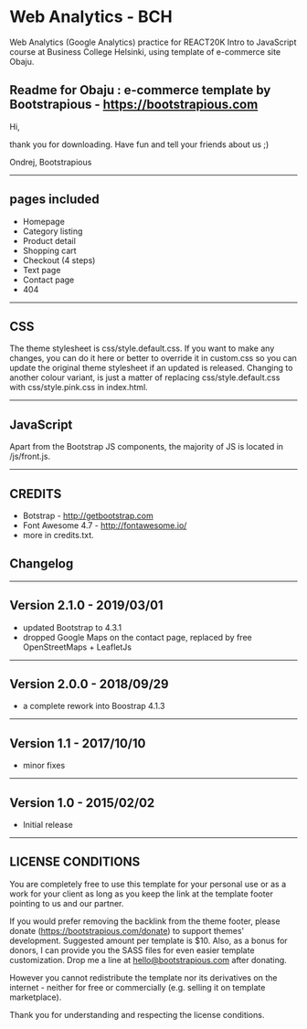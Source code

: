 # Web Analytics - BCH

Web Analytics (Google Analytics) practice for REACT20K Intro to JavaScript course at Business College Helsinki, using template of e-commerce site Obaju.

## Readme for Obaju : e-commerce template by Bootstrapious - https://bootstrapious.com

Hi,

thank you for downloading. Have fun and tell your friends about us ;)

Ondrej, Bootstrapious

---------------------
 pages included
---------------------

- Homepage
- Category listing
- Product detail
- Shopping cart
- Checkout (4 steps)
- Text page
- Contact page
- 404

---------------------
 CSS
---------------------

The theme stylesheet is css/style.default.css. If you want to make any changes, 
you can do it here or better to override it in custom.css so you can update the original theme stylesheet if an updated is released. 
Changing to another colour variant, is just a matter of replacing css/style.default.css with css/style.pink.css in index.html.

---------------------
 JavaScript
---------------------

Apart from the Bootstrap JS components, the majority of JS is located in /js/front.js. 

---------------------
 CREDITS
---------------------

- Botstrap - http://getbootstrap.com
- Font Awesome 4.7 - http://fontawesome.io/
- more in credits.txt.

Changelog
---------

-----------------------------------------------------------------------------------------
Version 2.1.0 - 2019/03/01
-----------------------------------------------------------------------------------------
    
- updated Bootstrap to 4.3.1
- dropped Google Maps on the contact page, replaced by free OpenStreetMaps + LeafletJs

-----------------------------------------------------------------------------------------
Version 2.0.0 - 2018/09/29
-----------------------------------------------------------------------------------------
    
- a complete rework into Boostrap 4.1.3

-----------------------------------------------------------------------------------------
Version 1.1 - 2017/10/10
-----------------------------------------------------------------------------------------

- minor fixes

-----------------------------------------------------------------------------------------
Version 1.0 - 2015/02/02
-----------------------------------------------------------------------------------------

- Initial release

---------------------
 LICENSE CONDITIONS
---------------------

You are completely free to use this template for your personal use or as a work for your client as 
long as you keep the link at the template footer pointing to us and our partner. 

If you would prefer removing the backlink from the theme footer, please donate (https://bootstrapious.com/donate) 
to support themes' development. Suggested amount per template is $10. 
Also, as a bonus for donors, I can provide you the SASS files for even easier template customization. 
Drop me a line at hello@bootstrapious.com after donating.

However you cannot redistribute the template nor its derivatives on the internet - neither 
for free or commercially (e.g. selling it on template marketplace).

Thank you for understanding and respecting the license conditions.
